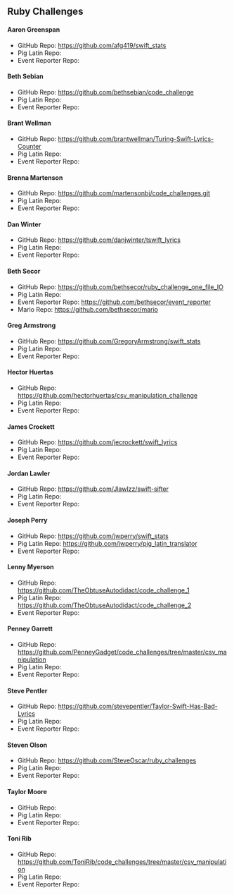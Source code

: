 ## Ruby Challenges


#### Aaron Greenspan

* GitHub Repo: https://github.com/afg419/swift_stats
* Pig Latin Repo:
* Event Reporter Repo:

#### Beth Sebian

* GitHub Repo: https://github.com/bethsebian/code_challenge
* Pig Latin Repo:
* Event Reporter Repo:

#### Brant Wellman

* GitHub Repo: https://github.com/brantwellman/Turing-Swift-Lyrics-Counter
* Pig Latin Repo:
* Event Reporter Repo:

#### Brenna Martenson

* GitHub Repo: https://github.com/martensonbj/code_challenges.git
* Pig Latin Repo:
* Event Reporter Repo:

#### Dan Winter

* GitHub Repo: https://github.com/danjwinter/tswift_lyrics
* Pig Latin Repo:
* Event Reporter Repo:

#### Beth Secor

* GitHub Repo: https://github.com/bethsecor/ruby_challenge_one_file_IO
* Pig Latin Repo:
* Event Reporter Repo: https://github.com/bethsecor/event_reporter
* Mario Repo: https://github.com/bethsecor/mario

#### Greg Armstrong

* GitHub Repo: https://github.com/GregoryArmstrong/swift_stats
* Pig Latin Repo:
* Event Reporter Repo:

#### Hector Huertas

* GitHub Repo: https://github.com/hectorhuertas/csv_manipulation_challenge
* Pig Latin Repo:
* Event Reporter Repo:

#### James Crockett

* GitHub Repo: https://github.com/jecrockett/swift_lyrics
* Pig Latin Repo:
* Event Reporter Repo:

#### Jordan Lawler

* GitHub Repo: https://github.com/Jlawlzz/swift-sifter
* Pig Latin Repo:
* Event Reporter Repo:

#### Joseph Perry

* GitHub Repo: https://github.com/jwperry/swift_stats
* Pig Latin Repo: https://github.com/jwperry/pig_latin_translator
* Event Reporter Repo:

#### Lenny Myerson

* GitHub Repo: https://github.com/TheObtuseAutodidact/code_challenge_1
* Pig Latin Repo: https://github.com/TheObtuseAutodidact/code_challenge_2
* Event Reporter Repo:

#### Penney Garrett

* GitHub Repo: https://github.com/PenneyGadget/code_challenges/tree/master/csv_manipulation
* Pig Latin Repo:
* Event Reporter Repo:

#### Steve Pentler

* GitHub Repo: https://github.com/stevepentler/Taylor-Swift-Has-Bad-Lyrics
* Pig Latin Repo:
* Event Reporter Repo:

#### Steven Olson

* GitHub Repo: https://github.com/SteveOscar/ruby_challenges
* Pig Latin Repo:
* Event Reporter Repo:

#### Taylor Moore

* GitHub Repo:
* Pig Latin Repo:
* Event Reporter Repo:

#### Toni Rib

* GitHub Repo: https://github.com/ToniRib/code_challenges/tree/master/csv_manipulation
* Pig Latin Repo:
* Event Reporter Repo:
